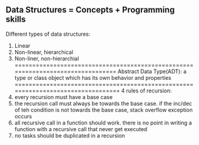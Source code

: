 Data Structures = Concepts + Programming skills
-------------------------------------------------------------------------
Different types of data structures:
1. Linear
2. Non-linear, hierarchical
3. Non-liner, non-hierarchial
================================================================================
Abstract Data Type(ADT): a type or class object which has its own behavior and properties
=================================================================================
4 rules of recursion:
1. every recursion must have a base case
2. the recursion call must always be towards the base case. if the inc/dec of teh condition is not towards the base case, stack overflow exception occurs
3. all recursive call in a function should work. there is no point in writing a function with a recursive call that never get executed
4. no tasks should be duplicated in a recursion
